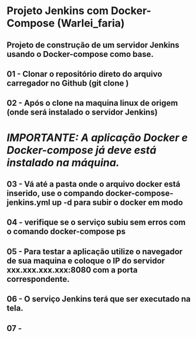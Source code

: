 # **Projeto Jenkins com Docker-Compose (Warlei_faria)**

## Projeto de construção de um servidor Jenkins usando o Docker-compose como base.

## 01 - Clonar o repositório direto do arquivo carregador no Github (git clone )
## 02 - Após o clone na maquina linux de origem (onde será instalado o servidor Jenkins)
# *IMPORTANTE: A aplicação Docker e Docker-compose já deve está instalado na máquina.*

## 03 - Vá até a pasta onde o arquivo docker está inserido, use o compando docker-compose-jenkins.yml up -d para subir o docker em modo 
## 04 - verifique se o serviço subiu sem erros com o comando docker-compose ps 
## 05 -  Para testar a aplicação utilize o navegador de sua maquina e coloque o IP do servidor xxx.xxx.xxx.xxx:8080 com a porta correspondente.
## 06 - O serviço Jenkins terá que ser executado na tela.
## 07 - 